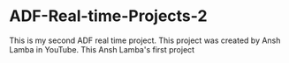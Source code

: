 # ADF-Real-time-Projects-2
This is my second ADF real time project.
This project was created by Ansh Lamba in YouTube. This Ansh Lamba's first project
